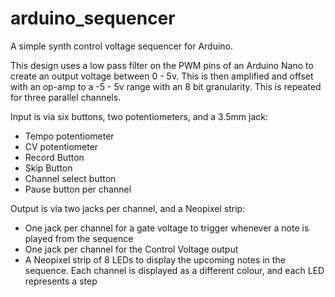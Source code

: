 # arduino_sequencer
A simple synth control voltage sequencer for Arduino.

This design uses a low pass filter on the PWM pins of an Arduino Nano to create an output voltage between 0 - 5v. This is then amplified and offset with an op-amp to a -5 - 5v range with an 8 bit granularity. This is repeated for three parallel channels.

Input is via six buttons, two potentiometers, and a 3.5mm jack:
 - Tempo potentiometer
 - CV potentiometer
 - Record Button
 - Skip Button
 - Channel select button
 - Pause button per channel

Output is via two jacks per channel, and a Neopixel strip:
 - One jack per channel for a gate voltage to trigger whenever a note is played from the sequence
 - One jack per channel for the Control Voltage output
 - A Neopixel strip of 8 LEDs to display the upcoming notes in the sequence. Each channel is displayed as a different colour, and each LED represents a step
